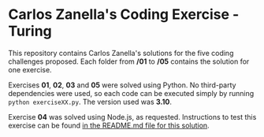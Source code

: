 # Carlos Zanella's Coding Exercise - Turing

This repository contains Carlos Zanella's solutions for the five coding challenges proposed. Each folder from __/01__ to __/05__ contains the solution for one exercise.

Exercises __01__, __02__, __03__ and __05__ were solved using Python. No third-party dependencies were used, so each code can be executed simply by running `python exerciseXX.py`. The version used was __3.10__.

Exercise __04__ was solved using Node.js, as requested. Instructions to test this exercise can be found [in the README.md file for this solution](04/README.md).

